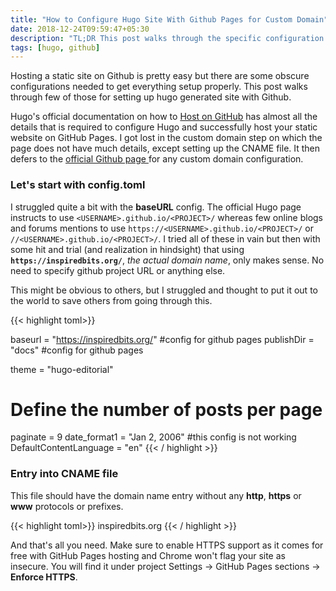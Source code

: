```yaml
---
title: "How to Configure Hugo Site With Github Pages for Custom Domain"
date: 2018-12-24T09:59:47+05:30
description: "TL;DR This post walks through the specific configuration required in Hugo's config.toml file to setup custom domain on GitHub.com."
tags: [hugo, github]
---
```


Hosting a static site on Github is pretty easy but there are some obscure configurations needed to get everything setup properly. This post walks through few of those for setting up hugo generated site with Github.

Hugo's official documentation on how to <a href="https://gohugo.io/hosting-and-deployment/hosting-on-github/" target="_blank">Host on GitHub</a> has almost all the details that is required to configure Hugo and successfully host your static website on GitHub Pages. I got lost in the custom domain step on which the page does not have much details, except setting up the CNAME file. It then defers to the <a href="https://help.github.com/articles/using-a-custom-domain-with-github-pages/" target="_blank">official Github page </a>for any custom domain configuration.

### Let's start with config.toml
I struggled quite a bit with the **baseURL** config. The official Hugo page instructs to use `<USERNAME>.github.io/<PROJECT>/` whereas few online blogs and forums mentions to use `https://<USERNAME>.github.io/<PROJECT>/` or `//<USERNAME>.github.io/<PROJECT>/`. I tried all of these in vain but then with some hit and trial (and realization in hindsight) that using **`https://inspiredbits.org/`**, *the actual domain name*, only makes sense. No need to specify github project URL or anything else.

This might be obvious to others, but I struggled and thought to put it out to the world to save others from going through this.

<div class="code">
{{< highlight toml>}}

baseurl = "https://inspiredbits.org/"	#config for github pages
publishDir = "docs"                     #config for github pages

theme = "hugo-editorial"
# Define the number of posts per page
paginate = 9
date_format1 = "Jan 2, 2006" #this config is not working
DefaultContentLanguage = "en"
{{< / highlight >}}
</div>   

### Entry into CNAME file
This file should have the domain name entry without any **http**, **https** or **www** protocols or prefixes.

<div class="code">
{{< highlight toml>}}
inspiredbits.org
{{< / highlight >}} 

And that's all you need. Make sure to enable HTTPS support as it comes for free with GitHub Pages hosting and Chrome won't flag your site as insecure. You will find it under project Settings &rarr; GitHub Pages sections &rarr; **Enforce HTTPS**.